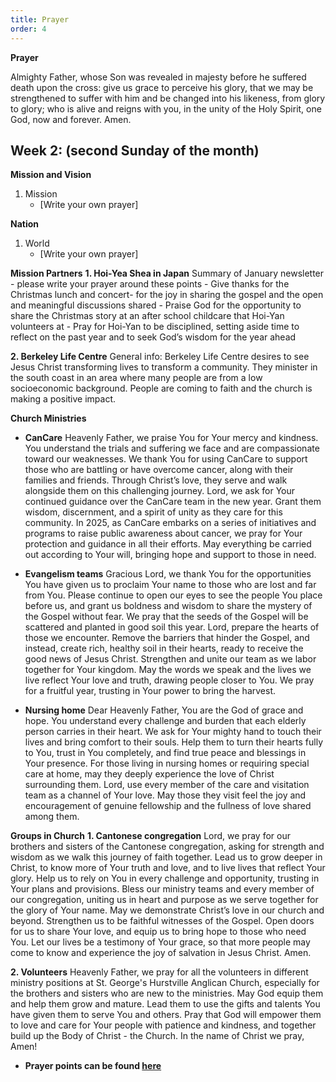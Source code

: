 ```yaml
---
title: Prayer
order: 4
---
```

**Prayer**

Almighty Father, whose Son was revealed in majesty before he suffered death upon the cross: give us grace to perceive his glory, that we may be strengthened to suffer with him and be changed into his likeness, from glory to glory; who is alive and reigns with you, in the unity of the Holy Spirit, one God, now and forever. Amen.


## Week 2: (second Sunday of the month) 


**Mission and Vision**
1. Mission
    - [Write your own prayer]
  
**Nation**
1. World
   - [Write your own prayer]
  
**Mission Partners**
**1. Hoi-Yea Shea in Japan**
Summary of January newsletter - please write your prayer around these points
    - Give thanks for the Christmas lunch and concert- for the joy in sharing the gospel and the open and meaningful discussions shared
    - Praise God for the opportunity to share the Christmas story at an after school childcare that Hoi-Yan volunteers at
    - Pray for Hoi-Yan to be disciplined, setting aside time to reflect on the past year and to seek God’s wisdom for the year ahead

**2. Berkeley Life Centre**
General info:
Berkeley Life Centre desires to see Jesus Christ transforming lives to transform a community. They minister in the south coast in an area where many people are from a low socioeconomic background. People are coming to faith and the church is making a positive impact.

**Church Ministries**
- **CanCare**
    Heavenly Father, we praise You for Your mercy and kindness. You understand the trials and suffering we face and are compassionate toward our weaknesses. We thank You for using CanCare to support those who are battling or have overcome cancer, along with their families and friends. Through Christ’s love, they serve and walk alongside them on this challenging journey. Lord, we ask for Your continued guidance over the CanCare team in the new year. Grant them wisdom, discernment, and a spirit of unity as they care for this community. In 2025, as CanCare embarks on a series of initiatives and programs to raise public awareness about cancer, we pray for Your protection and guidance in all their efforts. May everything be carried out according to Your will, bringing hope and support to those in need.

- **Evangelism teams**
    Gracious Lord, we thank You for the opportunities You have given us to proclaim Your name to those who are lost and far from You. Please continue to open our eyes to see the people You place before us, and grant us boldness and wisdom to share the mystery of the Gospel without fear. We pray that the seeds of the Gospel will be scattered and planted in good soil this year. Lord, prepare the hearts of those we encounter. Remove the barriers that hinder the Gospel, and instead, create rich, healthy soil in their hearts, ready to receive the good news of Jesus Christ. Strengthen and unite our team as we labor together for Your kingdom. May the words we speak and the lives we live reflect Your love and truth, drawing people closer to You. We pray for a fruitful year, trusting in Your power to bring the harvest. 

- **Nursing home**
    Dear Heavenly Father, You are the God of grace and hope. You understand every challenge and burden that each elderly person carries in their heart. We ask for Your mighty hand to touch their lives and bring comfort to their souls. Help them to turn their hearts fully to You, trust in You completely, and find true peace and blessings in Your presence. For those living in nursing homes or requiring special care at home, may they deeply experience the love of Christ surrounding them. Lord, use every member of the care and visitation team as a channel of Your love. May those they visit feel the joy and encouragement of genuine fellowship and the fullness of love shared among them. 


**Groups in Church**
**1. Cantonese congregation** 
Lord, we pray for our brothers and sisters of the Cantonese congregation, asking for strength and wisdom as we walk this journey of faith together. Lead us to grow deeper in Christ, to know more of Your truth and love, and to live lives that reflect Your glory. Help us to rely on You in every challenge and opportunity, trusting in Your plans and provisions. Bless our ministry teams and every member of our congregation, uniting us in heart and purpose as we serve together for the glory of Your name. May we demonstrate Christ’s love in our church and beyond. Strengthen us to be faithful witnesses of the Gospel. Open doors for us to share Your love, and equip us to bring hope to those who need You. Let our lives be a testimony of Your grace, so that more people may come to know and experience the joy of salvation in Jesus Christ. Amen.

**2. Volunteers**
Heavenly Father, we pray for all the  volunteers in  different ministry positions at St. George's  Hurstville Anglican Church, especially for the brothers and sisters who are new to the ministries. May God equip them and help them grow and mature. Lead them to use the gifts and talents You have given them to serve You and others. Pray that God will empower them to love and care for Your  people with patience and kindness, and together build up the Body of Christ - the Church. In the name of Christ we pray, Amen!

- **Prayer points can be found [here](https://stgeorgeshurstville.org.au/prayer)**
